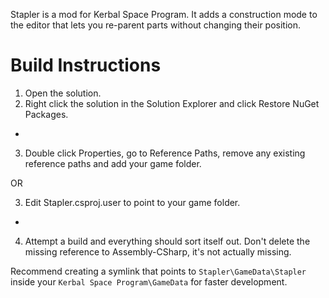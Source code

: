 Stapler is a mod for Kerbal Space Program. It adds a construction mode to the editor that lets you re-parent parts without changing their position.

# Build Instructions

1. Open the solution.
2. Right click the solution in the Solution Explorer and click Restore NuGet Packages.

-

3. Double click Properties, go to Reference Paths, remove any existing reference paths and add your game folder.

OR

3. Edit Stapler.csproj.user to point to your game folder.

-

4. Attempt a build and everything should sort itself out. Don't delete the missing reference to Assembly-CSharp, it's not actually missing.

Recommend creating a symlink that points to `Stapler\GameData\Stapler` inside your `Kerbal Space Program\GameData` for faster development.